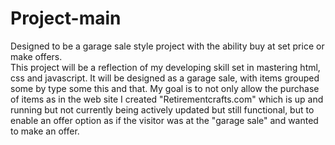 # Project-main
Designed to be a garage sale style project with the ability buy at set price or make offers.  
This project will be a reflection of my developing skill set in mastering html, css and javascript.  It will be designed as a garage sale, with items 
grouped some by type some this and that.  My goal is to not only allow the purchase of items as in the web site I created "Retirementcrafts.com" which
is up and running but not currently being actively updated but still functional, but to enable an offer option as if the visitor was at the "garage sale" and wanted to make an offer.
